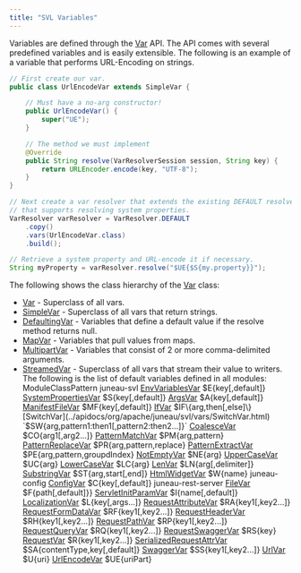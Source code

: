 ```yaml
---
title: "SVL Variables"
---
```


Variables are defined through the [Var](../apidocs/org/apache/juneau/svl/Var.html) API.
The API comes with several predefined variables and is easily extensible.
The following is an example of a variable that performs URL-Encoding on strings.
```java
// First create our var.
public class UrlEncodeVar extends SimpleVar {

    // Must have a no-arg constructor!
    public UrlEncodeVar() {
        super("UE");
    }

    // The method we must implement
    @Override
    public String resolve(VarResolverSession session, String key) {
        return URLEncoder.encode(key, "UTF-8");
    }
}

// Next create a var resolver that extends the existing DEFAULT resolver
// that supports resolving system properties.
VarResolver varResolver = VarResolver.DEFAULT
    .copy()
    .vars(UrlEncodeVar.class)
    .build();

// Retrieve a system property and URL-encode it if necessary.
String myProperty = varResolver.resolve("$UE{$S{my.property}}");
```
The following shows the class hierarchy of the [Var](../apidocs/org/apache/juneau/svl/Var.html) class:
- [Var](../apidocs/org/apache/juneau/svl/Var.html) - Superclass of all vars.
- [SimpleVar](../apidocs/org/apache/juneau/svl/SimpleVar.html) - Superclass of all vars that return strings.
- [DefaultingVar](../apidocs/org/apache/juneau/svl/DefaultingVar.html) - Variables that define a default value if the resolve method returns null.
- [MapVar](../apidocs/org/apache/juneau/svl/MapVar.html) - Variables that pull values from maps.
- [MultipartVar](../apidocs/org/apache/juneau/svl/MultipartVar.html) - Variables that consist of 2 or more comma-delimited arguments.
- [StreamedVar](../apidocs/org/apache/juneau/svl/StreamedVar.html) - Superclass of all vars that stream their value to writers.
The following is the list of default variables defined in all modules:
ModuleClassPattern
juneau-svl
[EnvVariablesVar](../apidocs/org/apache/juneau/svl/vars/EnvVariablesVar.html)
$E\{key[,default]\}
[SystemPropertiesVar](../apidocs/org/apache/juneau/svl/vars/SystemPropertiesVar.html)
$S\{key[,default]\}
[ArgsVar](../apidocs/org/apache/juneau/svl/vars/ArgsVar.html)
$A\{key[,default]\}
[ManifestFileVar](../apidocs/org/apache/juneau/svl/vars/ManifestFileVar.html)
$MF\{key[,default]\}
[IfVar](../apidocs/org/apache/juneau/svl/vars/IfVar.html)
$IF\{arg,then[,else]\}
[SwitchVar](../apidocs/org/apache/juneau/svl/vars/SwitchVar.html)
`$SW{arg,pattern1:then1[,pattern2:then2...]}`
[CoalesceVar](../apidocs/org/apache/juneau/svl/vars/CoalesceVar.html)
$CO\{arg1[,arg2...]\}
[PatternMatchVar](../apidocs/org/apache/juneau/svl/vars/PatternMatchVar.html)
$PM\{arg,pattern\}
[PatternReplaceVar](../apidocs/org/apache/juneau/svl/vars/PatternReplaceVar.html)
$PR\{arg,pattern,replace\}
[PatternExtractVar](../apidocs/org/apache/juneau/svl/vars/PatternExtractVar.html)
$PE\{arg,pattern,groupdIndex\}
[NotEmptyVar](../apidocs/org/apache/juneau/svl/vars/NotEmptyVar.html)
$NE\{arg\}
[UpperCaseVar](../apidocs/org/apache/juneau/svl/vars/UpperCaseVar.html)
$UC\{arg\}
[LowerCaseVar](../apidocs/org/apache/juneau/svl/vars/LowerCaseVar.html)
$LC\{arg\}
[LenVar](../apidocs/org/apache/juneau/svl/vars/LenVar.html)
$LN\{arg[,delimiter]\}
[SubstringVar](../apidocs/org/apache/juneau/svl/vars/SubstringVar.html)
$ST\{arg,start[,end]\}
[HtmlWidgetVar](../apidocs/org/apache/juneau/html/HtmlWidgetVar.html)
$W\{name\}
juneau-config
[ConfigVar](../apidocs/org/apache/juneau/config/vars/ConfigVar.html)
$C\{key[,default]\}
juneau-rest-server
[FileVar](../apidocs/org/apache/juneau/rest/vars/FileVar.html)
$F\{path[,default]\}\}
[ServletInitParamVar](../apidocs/org/apache/juneau/rest/vars/ServletInitParamVar.html)
$I\{name[,default]\}
[LocalizationVar](../apidocs/org/apache/juneau/rest/vars/LocalizationVar.html)
$L\{key[,args...]\}
[RequestAttributeVar](../apidocs/org/apache/juneau/rest/vars/RequestAttributeVar.html)
$RA\{key1[,key2...]\}
[RequestFormDataVar](../apidocs/org/apache/juneau/rest/vars/RequestFormDataVar.html)
$RF\{key1[,key2...]\}
[RequestHeaderVar](../apidocs/org/apache/juneau/rest/vars/RequestHeaderVar.html)
$RH\{key1[,key2...]\}
[RequestPathVar](../apidocs/org/apache/juneau/rest/vars/RequestPathVar.html)
$RP\{key1[,key2...]\}
[RequestQueryVar](../apidocs/org/apache/juneau/rest/vars/RequestQueryVar.html)
$RQ\{key1[,key2...]\}
[RequestSwaggerVar](../apidocs/org/apache/juneau/rest/vars/RequestSwaggerVar.html)
$RS\{key\}
[RequestVar](../apidocs/org/apache/juneau/rest/vars/RequestVar.html)
$R\{key1[,key2...]\}
[SerializedRequestAttrVar](../apidocs/org/apache/juneau/rest/vars/SerializedRequestAttrVar.html)
$SA\{contentType,key[,default]\}
[SwaggerVar](../apidocs/org/apache/juneau/rest/vars/SwaggerVar.html)
$SS\{key1[,key2...]\}
[UrlVar](../apidocs/org/apache/juneau/rest/vars/UrlVar.html)
$U\{uri\}
[UrlEncodeVar](../apidocs/org/apache/juneau/rest/vars/UrlEncodeVar.html)
$UE\{uriPart\}